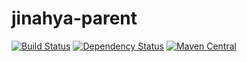 # jinahya-parent
[![Build Status](https://travis-ci.org/jinahya/jinahya-parent.svg)](https://travis-ci.org/jinahya/jinahya-parent)
[![Dependency Status](https://www.versioneye.com/user/projects/56542ba4ff016c002c000899/badge.svg)](https://www.versioneye.com/user/projects/56542ba4ff016c002c000899)
[![Maven Central](https://maven-badges.herokuapp.com/maven-central/com.github.jinahya/jinahya-parent/badge.svg)](https://maven-badges.herokuapp.com/maven-central/com.github.jinahya/jinahya-parent)
